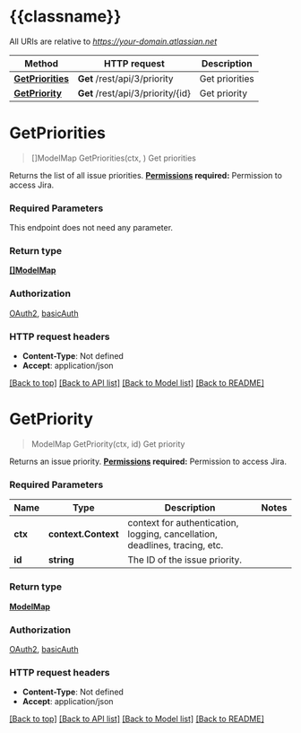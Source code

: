 # {{classname}}

All URIs are relative to *https://your-domain.atlassian.net*

Method | HTTP request | Description
------------- | ------------- | -------------
[**GetPriorities**](IssuePrioritiesApi.md#GetPriorities) | **Get** /rest/api/3/priority | Get priorities
[**GetPriority**](IssuePrioritiesApi.md#GetPriority) | **Get** /rest/api/3/priority/{id} | Get priority

# **GetPriorities**
> []ModelMap GetPriorities(ctx, )
Get priorities

Returns the list of all issue priorities.  **[Permissions](#permissions) required:** Permission to access Jira.

### Required Parameters
This endpoint does not need any parameter.

### Return type

[**[]ModelMap**](map.md)

### Authorization

[OAuth2](../README.md#OAuth2), [basicAuth](../README.md#basicAuth)

### HTTP request headers

 - **Content-Type**: Not defined
 - **Accept**: application/json

[[Back to top]](#) [[Back to API list]](../README.md#documentation-for-api-endpoints) [[Back to Model list]](../README.md#documentation-for-models) [[Back to README]](../README.md)

# **GetPriority**
> ModelMap GetPriority(ctx, id)
Get priority

Returns an issue priority.  **[Permissions](#permissions) required:** Permission to access Jira.

### Required Parameters

Name | Type | Description  | Notes
------------- | ------------- | ------------- | -------------
 **ctx** | **context.Context** | context for authentication, logging, cancellation, deadlines, tracing, etc.
  **id** | **string**| The ID of the issue priority. | 

### Return type

[**ModelMap**](map.md)

### Authorization

[OAuth2](../README.md#OAuth2), [basicAuth](../README.md#basicAuth)

### HTTP request headers

 - **Content-Type**: Not defined
 - **Accept**: application/json

[[Back to top]](#) [[Back to API list]](../README.md#documentation-for-api-endpoints) [[Back to Model list]](../README.md#documentation-for-models) [[Back to README]](../README.md)

